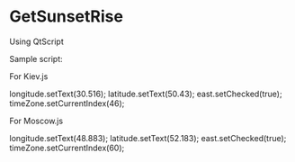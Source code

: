 GetSunsetRise
=============

Using QtScript

Sample script:

For Kiev.js

longitude.setText(30.516);
latitude.setText(50.43);
east.setChecked(true);
timeZone.setCurrentIndex(46);

For Moscow.js

longitude.setText(48.883);
latitude.setText(52.183);
east.setChecked(true);
timeZone.setCurrentIndex(60);
